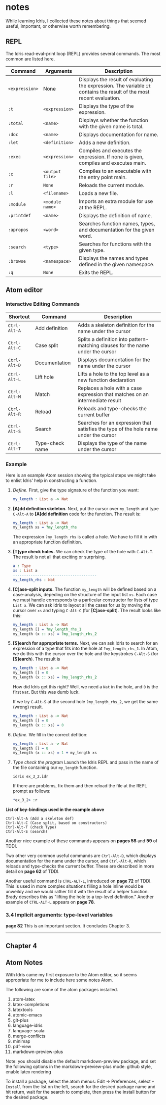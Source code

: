 # notes

While learning Idris, I collected these notes about things that seemed useful,
important, or otherwise worth remembering.

## REPL

The Idris read-eval-print loop (REPL) provides several commands.
The most common are listed here.

| Command | Arguments | Description |
| ------- | --------- | ----------- |
| `<expression>` | None | Displays the result of evaluating the expression. The variable `it` contains the result of the most recent evaluation. |
| `:t` | `<expression>` |  Displays the type of the expression. |
| `:total` | `<name>` | Displays whether the function with the given name is total. |
| `:doc` | `<name>` | Displays documentation for name. |
| `:let` | `<definition>` | Adds a new definition. |
| `:exec` | `<expression>` | Compiles and executes the expression. If none is given, compiles and executes main.|
| `:c` | `<output file>` | Compiles to an executable with the entry point main. |
| `:r` | `None ` | Reloads the current module. |
| `:l` | `<filename>` | Loads a new file. |
| `:module` | `<module name>` | Imports an extra module for use at the REPL. |
| `:printdef` | `<name>` | Displays the definition of name. |
| `:apropos` | `<word>` | Searches function names, types, and documentation for the given word.|
| `:search` | `<type>` | Searches for functions with the given type. |
| `:browse` | `<namespace>` | Displays the names and types defined in the given namespace.|
| `:q` | `None ` |Exits the REPL. |


## Atom editor


### Interactive Editing Commands

| Shortcut | Command | Description |
| -------- | ------- | ----------- |
| `Ctrl-Alt-A` | Add definition | Adds a skeleton definition for the name under the cursor |
| `Ctrl-Alt-C` | Case split | Splits a definition into pattern-matching clauses for the name under the cursor |
| `Ctrl-Alt-D` | Documentation | Displays documentation for the name under the cursor |
| `Ctrl-Alt-L` | Lift hole | Lifts a hole to the top level as a new function declaration |
| `Ctrl-Alt-M` | Match | Replaces a hole with a case expression that matches on an intermediate result |
| `Ctrl-Alt-R` | Reload | Reloads and type-checks the current buffer |
| `Ctrl-Alt-S` | Search | Searches for an expression that satisfies the type of the hole name under the cursor |
| `Ctrl-Alt-T` | Type-check name | Displays the type of the name under the cursor |

### Example

Here is an example Atom session showing the typical steps we might take to
enlist Idris' help in constructing a function.

1. *Define.*
   First, give the type signature of the function you want:

   ```idris
   my_length : List a -> Nat
   ```

2. **[A]dd definition skeleton.**
   Next, put the cursor over `my_length` and type `C-Alt-A`
   to **[A]dd definition** code for the function.  The result is:

   ```idris
   my_length : List a -> Nat
   my_length xs = ?my_length_rhs
   ```

   The expression `?my_length_rhs` is called a hole. We have to fill it in
   with an appropriate function definition.

3. **[T]ype check holes.**
   We can check the type of the hole with `C-Alt-T`.
   The result is not all that exciting or surprising.

   ```idris
   a : Type
   xs : List a
   --------------------------------------
   my_length_rhs : Nat
   ```

4. **[C]ase-split inputs.**
   The function `my_length` will be defined based on a case-analysis,
   depeding on the structure of the input list `xs`.
   Each case we must handle corresponds to a particular constructor for
   lists of type `List a`.  We can ask Idris to layout all the cases for us by
   moving the cursor over `xs` and typing `C-Alt-C` (for **[C]ase-split**).
   The result looks like this:

   ```idris
   my_length : List a -> Nat
   my_length [] = ?my_length_rhs_1
   my_length (x :: xs) = ?my_length_rhs_2
   ```

5. **[S]earch for appropriate terms.**
   Next, we can ask Idris to search for an expression of a type that fits into the hole
   at `?my_length_rhs_1`.  In Atom, we do this with the cursor over the hole and the
   keystrokes `C-Alt-S` (for **[S]earch**). The result is

   ```idris
   my_length : List a -> Nat
   my_length [] = 0
   my_length (x :: xs) = ?my_length_rhs_2
   ```

   How did Idris get this right?
   Well, we need a `Nat` in the hole, and `0` is the first `Nat`.
   But this was dumb luck.

   If we try `C-Alt-S` at the second hole `?my_length_rhs_2`, we get the same (wrong) result.

   ```idris
   my_length : List a -> Nat
   my_length [] = 0
   my_length (x :: xs) = 0
   ```

6. *Define.* We fill in the correct defition:

   ```idris
   my_length : List a -> Nat
   my_length [] = 0
   my_length (x :: xs) = 1 + my_length xs
   ```

7. *Type check the program*
   Launch the Idris REPL and pass in the name of the file containing our
   `my_length` function.

   ```shell
   idris ex_3_2.idr
   ```

   If there are problems, fix them and then reload the file at the REPL
   prompt as follows:

   ```idris
   *ex_3_2> :r
   ```


**List of key-bindings used in the example above**

```atom
Ctrl-Alt-A (Add a skeleton def)
Ctrl-Alt-C (Case split, based on constructors)
Ctrl-Alt-T (check Type)
Ctrl-Alt-S (search)
```

Another nice example of these commands appears on **pages 58** and **59** of TDDI.

Two other very common useful commands are `Ctrl-Alt-D`, which displays 
documentation for the name under the cursor, and `Ctrl-Alt-R`, which 
reloads and type-checks the current buffer.  These are described in more detail
on **page 62** of TDDI.

Another useful command is `CTRL-ALT-L`, introduced on **page 72** of TDDI.
This is used in more complex situations filling a hole inline would be
unweildy and we would rather fill it with the result of a helper function.
Brady describes this as "lifting the hole to a top-level definition."
Another example of `CTRL-ALT-L` appears on **page 78**.

### 3.4 Implicit arguments: type-level variables
**page 82** This is an important section. It concludes Chapter 3.

--------------------------------------------------


## Chapter 4 






## Atom Notes
With Idris came my first exposure to the Atom editor, so
it seems appropriate for me to include here some notes
Atom.

The following are some of the atom packages installed.

1. atom-latex
2. latex-completions
3. latextools
4. atomic-emacs
5. git-plus
6. language-idris
7. language-scala
8. merge-conflicts
9. minimap
10. pdf-view
11. markdown-preview-plus

Note: you should disable the default markdown-preview package, and set the following options in the markdown-preview-plus mode:  github style, enable latex rendering

To install a package, select the atom menus: Edit -> Preferences,
select `+ Install` from the list on the left, search for
the desired package name and hit return, wait for the search to
complete, then press the install button for the desired package.


## 